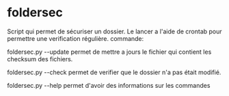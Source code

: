# foldersec

Script qui permet de sécuriser un dossier.
Le lancer a l'aide de crontab pour permettre une verification régulière.
commande:

foldersec.py --update permet de mettre a jours le fichier qui contient les checksum des fichiers.


foldersec.py --check permet de verifier que le dossier n'a pas était modifié.


foldersec.py --help permet d'avoir des informations sur les commandes 
            
        
